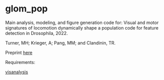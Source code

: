 # glom_pop
Main analysis, modeling, and figure generation code for:
Visual and motor signatures of locomotion dynamically shape a population code for feature detection in Drosophila, 2022.

Turner, MH; Krieger, A; Pang, MM; and Clandinin, TR.

Preprint [here](https://www.biorxiv.org/content/10.1101/2022.07.14.500082v2.abstract)

Requirements:

[visanalysis](https://github.com/ClandininLab/visanalysis)
